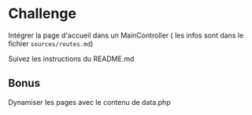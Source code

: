 # Challenge

Intégrer la page d'accueil dans un MainController ( les infos sont dans le fichier `sources/routes.md`)

Suivez les instructions du README.md

## Bonus

Dynamiser les pages avec le contenu de data.php

